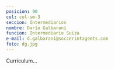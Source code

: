 ```yaml
---
posicion: 90
col: col-sm-3
seccion: Intermediarios
nombre: Darío Galbarani
funcion: Intermediario Suiza
e-mail: d.galbarani@soccerintagents.com
foto: dg.jpg
---
```

Currículum...
